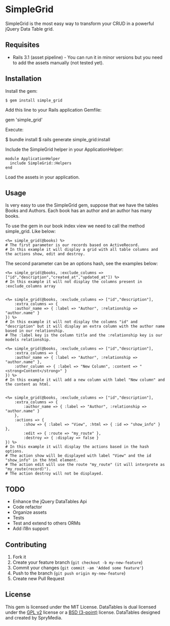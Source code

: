 # SimpleGrid

SimpleGrid is the most easy way to transform your CRUD in a powerful jQuery Data Table grid.

## Requisites

* Rails 3.1 (asset pipeline) - You can run it in minor versions but you need to add the assets manually (not tested yet).

## Installation

Install the gem:

	$ gem install simple_grid

Add this line to your Rails application Gemfile:

   gem 'simple_grid'

Execute:

  $ bundle install
	$ rails generate simple_grid:install

Include the SimpleGrid helper in your ApplicationHelper:

	module ApplicationHelper
	  include SimpleGrid::Helpers
	end
		
Load the assets in your application.

## Usage

Is very easy to use the SimpleGrid gem, suppose that we have the tables Books and Authors. Each book has an author and an author has many books.

To use the gem in our book index view we need to call the method simple_grid. Like below:
		
	<%= simple_grid(@books) %>
	# The first parameter is our records based on ActiveRecord.
	# In this example it will display a grid with all table columns and the actions show, edit and destroy.

The second parameter can be an options hash, see the examples below:

	<%= simple_grid(@books, :exclude_columns => ["id","description","created_at","updated_at"]) %>
	# In this example it will not display the columns present in :exclude_columns array


	<%= simple_grid(@books, :exclude_columns => ["id","description"],
		:extra_columns => {
		:author_name => { :label => "Author", :relationship => "author.name" }
	}) %>
	# In this example it will not display the columns "id" and "description" but it will display an extra column with the author name based in our relationship.
	# The :label key is the column title and the :relationship key is our models relationship.

	<%= simple_grid(@books, :exclude_columns => ["id","description"],
		:extra_columns => {
		:author_name => { :label => "Author", :relationship => "author.name" },
		:other_column => { :label => "New Column", :content => "<strong>Content</strong>" }
	}) %>
	# In this example it will add a new column with label "New column" and the content as html.


	<%= simple_grid(@books, :exclude_columns => ["id","description"],
		:extra_columns => {
			:author_name => { :label => "Author", :relationship => "author.name" }
		},
		:actions => {
			:show => { :label => "View", :html => { :id => "show_info" } },
			:edit => { :route => "my_route" },
			:destroy => { :display => false }
	}) %>
	# In this example it will display the actions based in the hash options.
	# The action show will be displayed with label "View" and the id "show_info" in the html element.
	# The action edit will use the route "my_route" (it will interprete as "my_route(record)").
	# The action destroy will not be displayed.

## TODO

* Enhance the jQuery DataTables Api
* Code refactor
* Organize assets
* Tests
* Test and extend to others ORMs
* Add i18n support

## Contributing

1. Fork it
2. Create your feature branch (`git checkout -b my-new-feature`)
3. Commit your changes (`git commit -am 'Added some feature'`)
4. Push to the branch (`git push origin my-new-feature`)
5. Create new Pull Request

## License

This gem is licensed under the MIT License.
DataTables is dual licensed under the [GPL v2](http://datatables.net/license_gpl2) license or a [BSD (3-point)](http://datatables.net/license_bsd) license.
DataTables designed and created by SpryMedia.